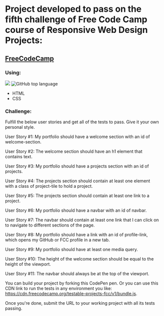 # Project developed to pass on the fifth challenge of Free Code Camp course of Responsive Web Design Projects: 

## [FreeCodeCamp](https://www.freecodecamp.org/caroldf07 "FreeCodeCamp")

### Using:

![](https://img.shields.io/github/languages/count/caroldf07/my-resume?color=green&style=for-the-badge) ![GitHub top language](https://img.shields.io/github/languages/top/caroldf07/my-resume?style=for-the-badge)

-   HTML
-   CSS

### Challenge:

Fulfill the below user stories and get all of the tests to pass. Give it your own personal style.

User Story #1: My portfolio should have a welcome section with an id of welcome-section.

User Story #2: The welcome section should have an h1 element that contains text.

User Story #3: My portfolio should have a projects section with an id of projects.

User Story #4: The projects section should contain at least one element with a class of project-tile to hold a project.

User Story #5: The projects section should contain at least one link to a project.

User Story #6: My portfolio should have a navbar with an id of navbar.

User Story #7: The navbar should contain at least one link that I can click on to navigate to different sections of the page.

User Story #8: My portfolio should have a link with an id of profile-link, which opens my GitHub or FCC profile in a new tab.

User Story #9: My portfolio should have at least one media query.

User Story #10: The height of the welcome section should be equal to the height of the viewport.

User Story #11: The navbar should always be at the top of the viewport.

You can build your project by forking this CodePen pen. Or you can use this CDN link to run the tests in any environment you like: https://cdn.freecodecamp.org/testable-projects-fcc/v1/bundle.js.

Once you're done, submit the URL to your working project with all its tests passing.
